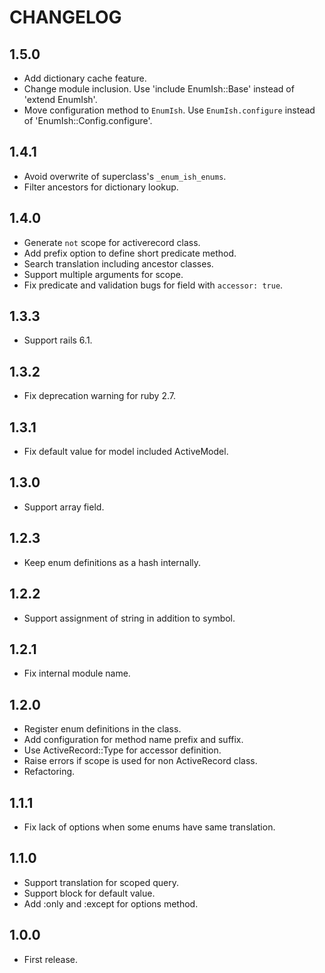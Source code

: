 # CHANGELOG

## 1.5.0

* Add dictionary cache feature.
* Change module inclusion. Use 'include EnumIsh::Base' instead of 'extend EnumIsh'.
* Move configuration method to `EnumIsh`. Use `EnumIsh.configure` instead of 'EnumIsh::Config.configure'.

## 1.4.1

* Avoid overwrite of superclass's `_enum_ish_enums`.
* Filter ancestors for dictionary lookup.

## 1.4.0

* Generate `not` scope for activerecord class.
* Add prefix option to define short predicate method.
* Search translation including ancestor classes.
* Support multiple arguments for scope.
* Fix predicate and validation bugs for field with `accessor: true`.

## 1.3.3

* Support rails 6.1.

## 1.3.2

* Fix deprecation warning for ruby 2.7.

## 1.3.1

* Fix default value for model included ActiveModel.

## 1.3.0

* Support array field.

## 1.2.3

* Keep enum definitions as a hash internally.

## 1.2.2

* Support assignment of string in addition to symbol.

## 1.2.1

* Fix internal module name.

## 1.2.0

* Register enum definitions in the class.
* Add configuration for method name prefix and suffix.
* Use ActiveRecord::Type for accessor definition.
* Raise errors if scope is used for non ActiveRecord class.
* Refactoring.

## 1.1.1

* Fix lack of options when some enums have same translation.

## 1.1.0

* Support translation for scoped query.
* Support block for default value.
* Add :only and :except for options method.

## 1.0.0

* First release.
